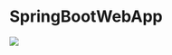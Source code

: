 # SpringBootWebApp

<img src="https://drive.google.com/file/d/1opGns9K56sEK4bSVGl4tThiMc96IaUF2/view?usp=sharing">
